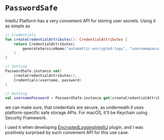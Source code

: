 # `PasswordSafe`

IntelliJ Platform has a very convenient API for storing user secrets. Using it as simple as 

```kotlin
// Credentials
fun createCredentialAttributes(): CredentialAttributes {
    return CredentialAttributes(
        generateServiceName("automattic-encrypted-logs", "usernamepassword")
    )
}

// Setting
PasswordSafe.instance.set(
	createCredentialAttributes(),
	Credentials(username, password)
)

// Getting
val usernamePassword = PasswordSafe.instance.get(createCredentialAttributes())
```

we can make sure, that credentials are secure, as underneath it uses platform-specific safe storage APIs. For macOS, it'll be Keychain using Security Framework.

I used it when developing [EncryptedLoggingIntelliJ](https://github.com/Automattic/EncryptedLoggingIntelliJ/) plugin, and I was positively surprised by such convenient API for this use case.
